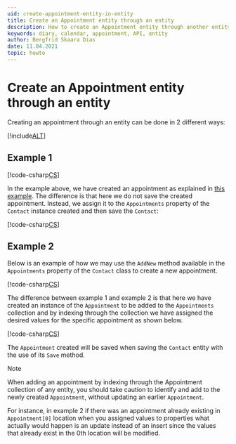 ```yaml
---
uid: create-appointment-entity-in-entity
title: Create an Appointment entity through an entity
description: How to create an Appointment entity through another entity.
keywords: diary, calendar, appointment, API, entity
author: Bergfrid Skaara Dias
date: 11.04.2021
topic: howto
---
```


# Create an Appointment entity through an entity

Creating an appointment through an entity can be done in 2 different ways:

[!include[ALT](../../../includes/create-entity-options.md)]

## Example 1

[!code-csharp[CS](includes/create-apt-entity-in-entity-1.cs)]

In the example above, we have created an appointment as explained in [this example][1]. The difference is that here we do not save the created appointment. Instead, we assign it to the `Appointments` property of the `Contact` instance created and then save the `Contact`:

[!code-csharp[CS](includes/create-apt-entity-in-entity-1.cs?range=28,31,34)]

## Example 2

Below is an example of how we may use the `AddNew` method available in the `Appointments` property of the `Contact` class to create a new appointment.

[!code-csharp[CS](includes/create-apt-entity-in-entity-2.cs)]

The difference between example 1 and example 2 is that here we have created an instance of the `Appointment` to be added to the `Appointments` collection and by indexing through the collection we have assigned the desired values for the specific appointment as shown below.

[!code-csharp[CS](includes/create-apt-entity-in-entity-2.cs?range=8,16,27)]

The `Appointment` created will be saved when saving the `Contact` entity with the use of its `Save` method.

> [!NOTE]
> When adding an appointment by indexing through the Appointment collection of any entity, you should take caution to identify and add to the newly created `Appointment`, without updating an earlier `Appointment`.
>
> For instance, in example 2 if there was an appointment already existing in `Appointment[0]` location when you assigned values to properties what actually would happen is an update instead of an insert since the values that already exist in the 0th location will be modified.

<!-- Referenced links -->
[1]: create-apt-entity.md
